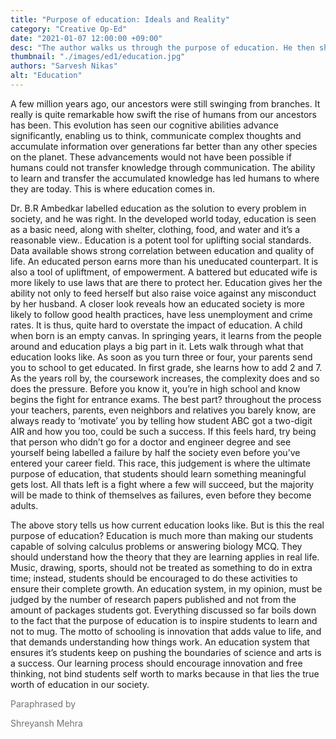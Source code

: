 ```yaml
---
title: "Purpose of education: Ideals and Reality"
category: "Creative Op-Ed"
date: "2021-01-07 12:00:00 +09:00"
desc: "The author walks us through the purpose of education. He then shows us the deficiencies in the current education system, presenting his view of what education ought to be"
thumbnail: "./images/ed1/education.jpg"
authors: "Sarvesh Nikas"
alt: "Education"
---
```


A few million years ago, our ancestors were still swinging from branches. It really is quite remarkable how swift the rise of humans from our ancestors has been. This evolution has seen our cognitive abilities advance significantly, enabling us to think, communicate complex thoughts and accumulate information over generations far better than any other species on the planet. These advancements would not have been possible if humans could not transfer knowledge through communication. The ability to learn and transfer the accumulated knowledge has led humans to where they are today. This is where education comes in.

Dr. B.R Ambedkar labelled education as the solution to every problem in society, and he was right.  In the developed world today,  education is seen as a basic need, along with shelter, clothing, food, and water and it’s a reasonable view.. Education is a  potent tool for uplifting social standards. Data available shows strong correlation between education and quality of life. An educated person earns more than his uneducated counterpart. It is also a tool of upliftment, of empowerment. A battered but educated wife is more likely to use laws that are there to protect her. Education gives her the ability not only to feed herself but also raise voice against any misconduct by her husband. A closer look reveals how an educated society is more likely to follow good health practices, have less unemployment and crime rates. It is thus, quite hard to overstate the impact of education.
A child when born is an empty canvas. In springing years, it learns from the people around and education plays a big part in it. Lets walk through what that education looks like. As soon as you turn  three or four, your parents send you to school to get educated. In first grade, she learns how to add 2 and 7. As the years roll by, the coursework increases, the complexity does and so does the pressure. Before you know it, you’re in high school and know begins the fight for entrance exams. The best part? throughout the process your teachers, parents, even neighbors and  relatives you barely know, are always ready to ‘motivate’ you by telling how student ABC got a two-digit AIR and how you too, could be such a success. If this feels hard, try being that person who didn’t go for a doctor and engineer degree and see yourself being labelled a failure by half the society even before you’ve entered your career field. This race, this judgement is where the ultimate purpose of education, that students should learn something meaningful gets lost. All thats left is a fight where a few will succeed, but the majority will be made to think of themselves as failures, even before they become adults.

The above story tells us how current education looks like. But is this the real purpose of education? Education is much more than making our students capable of solving calculus problems or answering biology MCQ. They should understand how the theory that they are learning applies in real life. Music, drawing, sports, should not be treated as something to do in extra time; instead, students should be encouraged to do these activities to ensure their complete growth. An education system, in my opinion, must be judged by the number of research papers published and not from the amount of packages students got. Everything discussed so far boils down to the fact that the purpose of education is to inspire students to learn and not to mug. The motto of schooling is innovation that adds value to life, and that demands understanding how things work. An education system that ensures it’s students keep on pushing the boundaries of science and arts is a success. Our learning process should encourage innovation and free thinking, not bind students self worth to marks because in that lies the true worth of education in our society.

<div style="opacity:0.6">
<p style="margin-bottom:0px">Paraphrased by</p>
<p>Shreyansh Mehra</p>
</div>


